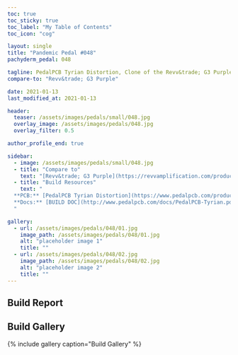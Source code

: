 ```yaml
---
toc: true
toc_sticky: true
toc_label: "My Table of Contents"
toc_icon: "cog"

layout: single
title: "Pandemic Pedal #048"
pachyderm_pedal: 048

tagline: PedalPCB Tyrian Distortion, Clone of the Revv&trade; G3 Purple
compare-to: "Revv&trade; G3 Purple"

date: 2021-01-13
last_modified_at: 2021-01-13

header:
  teaser: /assets/images/pedals/small/048.jpg
  overlay_image: /assets/images/pedals/048.jpg
  overlay_filter: 0.5

author_profile_end: true

sidebar:
  - image: /assets/images/pedals/small/048.jpg
  - title: "Compare to"
    text: "[Revv&trade; G3 Purple](https://revvamplification.com/products/g3/)"
  - title: "Build Resources"
    text: "
  **PCB:** [PedalPCB Tyrian Distortion](https://www.pedalpcb.com/product/tyriandistortion/)<br>
  **Docs:** [BUILD DOC](http://www.pedalpcb.com/docs/PedalPCB-Tyrian.pdf)
  "

gallery:
  - url: /assets/images/pedals/048/01.jpg
    image_path: /assets/images/pedals/048/01.jpg
    alt: "placeholder image 1"
    title: ""
  - url: /assets/images/pedals/048/02.jpg
    image_path: /assets/images/pedals/048/02.jpg
    alt: "placeholder image 2"
    title: ""
---
```


## Build Report

## Build Gallery

{% include gallery caption="Build Gallery" %}